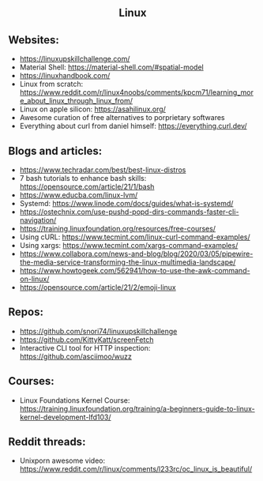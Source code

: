 <h2 align="center">Linux</h2>

## Websites:

- https://linuxupskillchallenge.com/
- Material Shell: https://material-shell.com/#spatial-model
- https://linuxhandbook.com/
- Linux from scratch: https://www.reddit.com/r/linux4noobs/comments/kpcm71/learning_more_about_linux_through_linux_from/
- Linux on apple silicon: https://asahilinux.org/
- Awesome curation of free alternatives to porprietary softwares
- Everything about curl from daniel himself: https://everything.curl.dev/

## Blogs and articles:

- https://www.techradar.com/best/best-linux-distros
- 7 bash tutorials to enhance bash skills: https://opensource.com/article/21/1/bash
- https://www.educba.com/linux-lvm/
- Systemd: https://www.linode.com/docs/guides/what-is-systemd/
- https://ostechnix.com/use-pushd-popd-dirs-commands-faster-cli-navigation/
- https://training.linuxfoundation.org/resources/free-courses/
- Using cURL: https://www.tecmint.com/linux-curl-command-examples/
- Using xargs: https://www.tecmint.com/xargs-command-examples/
- https://www.collabora.com/news-and-blog/blog/2020/03/05/pipewire-the-media-service-transforming-the-linux-multimedia-landscape/
- https://www.howtogeek.com/562941/how-to-use-the-awk-command-on-linux/
- https://opensource.com/article/21/2/emoji-linux

## Repos:

- https://github.com/snori74/linuxupskillchallenge
- https://github.com/KittyKatt/screenFetch
- Interactive CLI tool for HTTP inspection: https://github.com/asciimoo/wuzz

## Courses:

- Linux Foundations Kernel Course: https://training.linuxfoundation.org/training/a-beginners-guide-to-linux-kernel-development-lfd103/

## Reddit threads:

- Unixporn awesome video: https://www.reddit.com/r/linux/comments/l233rc/oc_linux_is_beautiful/

